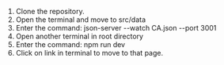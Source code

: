  1. Clone the repository.
 2. Open the terminal and move to src/data
 3. Enter the command:  json-server --watch CA.json --port 3001
 4. Open another terminal in root directory
 5. Enter the command: npm run dev
 6. Click on link in terminal to move to that page.
